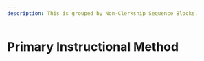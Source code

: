 ```yaml
---
description: This is grouped by Non-Clerkship Sequence Blocks.
---
```


# Primary Instructional Method


